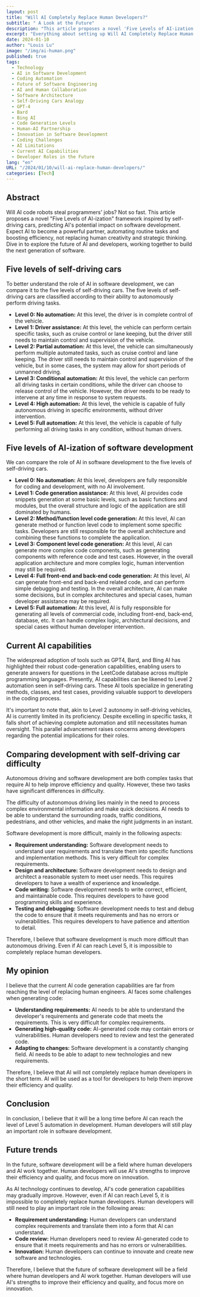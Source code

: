 ```yaml
---
layout: post
title: "Will AI Completely Replace Human Developers?"
subtitle: " A Look at the Future"
description: "This article proposes a novel 'Five Levels of AI-ization' framework inspired by self-driving cars, predicting AI's potential impact on software development. Expect AI to become a powerful partner, automating routine tasks and boosting efficiency, not replacing human creativity and strategic thinking. Dive in to explore the future of AI and developers, working together to build the next generation of software."
excerpt: "Everything about setting up Will AI Completely Replace Human Developers"
date: 2024-01-10
author: "Louis Lu"
image: "/img/ai-human.png"
published: true
tags:
  - Technology
  - AI in Software Development
  - Coding Automation
  - Future of Software Engineering
  - AI and Human Collaboration
  - Software Architecture
  - Self-Driving Cars Analogy
  - GPT-4
  - Bard
  - Bing AI
  - Code Generation Levels
  - Human-AI Partnership
  - Innovation in Software Development
  - Coding Challenges
  - AI Limitations
  - Current AI Capabilities
  - Developer Roles in the Future
lang: "en"
URL: "/2024/01/10/will-ai-replace-human-developers/"
categories: [Tech]
---
```


## Abstract

Will AI code robots steal programmers' jobs? Not so fast. This article proposes a novel "Five Levels of AI-ization" framework inspired by self-driving cars, predicting AI's potential impact on software development. Expect AI to become a powerful partner, automating routine tasks and boosting efficiency, not replacing human creativity and strategic thinking. Dive in to explore the future of AI and developers, working together to build the next generation of software.

## Five levels of self-driving cars

To better understand the role of AI in software development, we can compare it to the five levels of self-driving cars. The five levels of self-driving cars are classified according to their ability to autonomously perform driving tasks.

- **Level 0: No automation:** At this level, the driver is in complete control of the vehicle.
- **Level 1: Driver assistance:** At this level, the vehicle can perform certain specific tasks, such as cruise control or lane keeping, but the driver still needs to maintain control and supervision of the vehicle.
- **Level 2: Partial automation:** At this level, the vehicle can simultaneously perform multiple automated tasks, such as cruise control and lane keeping. The driver still needs to maintain control and supervision of the vehicle, but in some cases, the system may allow for short periods of unmanned driving.
- **Level 3: Conditional automation:** At this level, the vehicle can perform all driving tasks in certain conditions, while the driver can choose to release control of the vehicle. However, the driver needs to be ready to intervene at any time in response to system requests.
- **Level 4: High automation:** At this level, the vehicle is capable of fully autonomous driving in specific environments, without driver intervention.
- **Level 5: Full automation:** At this level, the vehicle is capable of fully performing all driving tasks in any condition, without human drivers.

## Five levels of AI-ization of software development

We can compare the role of AI in software development to the five levels of self-driving cars.

- **Level 0: No automation:** At this level, developers are fully responsible for coding and development, with no AI involvement.
- **Level 1: Code generation assistance:** At this level, AI provides code snippets generation at some basic levels, such as basic functions and modules, but the overall structure and logic of the application are still dominated by humans.
- **Level 2: Method/function level code generation:** At this level, AI can generate method or function level code to implement some specific tasks. Developers are still responsible for the overall architecture and combining these functions to complete the application.
- **Level 3: Component level code generation:** At this level, AI can generate more complex code components, such as generating components with reference code and test cases. However, in the overall application architecture and more complex logic, human intervention may still be required.
- **Level 4: Full front-end and back-end code generation:** At this level, AI can generate front-end and back-end related code, and can perform simple debugging and testing. In the overall architecture, AI can make some decisions, but in complex architectures and special cases, human developer assistance may be required.
- **Level 5: Full automation:** At this level, AI is fully responsible for generating all levels of commercial code, including front-end, back-end, database, etc. It can handle complex logic, architectural decisions, and special cases without human developer intervention.

## Current AI capabilities

The widespread adoption of tools such as GPT4, Bard, and Bing AI has highlighted their robust code-generation capabilities, enabling users to generate answers for questions in the LeetCode database across multiple programming languages. Presently, AI capabilities can be likened to Level 2 automation seen in self-driving cars. These AI tools specialize in generating methods, classes, and test cases, providing valuable support to developers in the coding process.

It's important to note that, akin to Level 2 autonomy in self-driving vehicles, AI is currently limited in its proficiency. Despite excelling in specific tasks, it falls short of achieving complete automation and still necessitates human oversight. This parallel advancement raises concerns among developers regarding the potential implications for their roles.

## Comparing development with self-driving car difficulty

Autonomous driving and software development are both complex tasks that require AI to help improve efficiency and quality. However, these two tasks have significant differences in difficulty.

The difficulty of autonomous driving lies mainly in the need to process complex environmental information and make quick decisions. AI needs to be able to understand the surrounding roads, traffic conditions, pedestrians, and other vehicles, and make the right judgments in an instant.

Software development is more difficult, mainly in the following aspects:

- **Requirement understanding:** Software development needs to understand user requirements and translate them into specific functions and implementation methods. This is very difficult for complex requirements.
- **Design and architecture:** Software development needs to design and architect a reasonable system to meet user needs. This requires developers to have a wealth of experience and knowledge.
- **Code writing:** Software development needs to write correct, efficient, and maintainable code. This requires developers to have good programming skills and experience.
- **Testing and debugging:** Software development needs to test and debug the code to ensure that it meets requirements and has no errors or vulnerabilities. This requires developers to have patience and attention to detail.

Therefore, I believe that software development is much more difficult than autonomous driving. Even if AI can reach Level 5, it is impossible to completely replace human developers.

## My opinion

I believe that the current AI code generation capabilities are far from reaching the level of replacing human engineers. AI faces some challenges when generating code:

- **Understanding requirements:** AI needs to be able to understand the developer's requirements and generate code that meets the requirements. This is very difficult for complex requirements.
- **Generating high-quality code:** AI-generated code may contain errors or vulnerabilities. Human developers need to review and test the generated code.
- **Adapting to changes:** Software development is a constantly changing field. AI needs to be able to adapt to new technologies and new requirements.

Therefore, I believe that AI will not completely replace human developers in the short term. AI will be used as a tool for developers to help them improve their efficiency and quality.

## Conclusion

In conclusion, I believe that it will be a long time before AI can reach the level of Level 5 automation in development. Human developers will still play an important role in software development.

## Future trends

In the future, software development will be a field where human developers and AI work together. Human developers will use AI's strengths to improve their efficiency and quality, and focus more on innovation.

As AI technology continues to develop, AI's code generation capabilities may gradually improve. However, even if AI can reach Level 5, it is impossible to completely replace human developers. Human developers will still need to play an important role in the following areas:

- **Requirement understanding:** Human developers can understand complex requirements and translate them into a form that AI can understand.
- **Code review:** Human developers need to review AI-generated code to ensure that it meets requirements and has no errors or vulnerabilities.
- **Innovation:** Human developers can continue to innovate and create new software and technologies.

Therefore, I believe that the future of software development will be a field where human developers and AI work together. Human developers will use AI's strengths to improve their efficiency and quality, and focus more on innovation.
